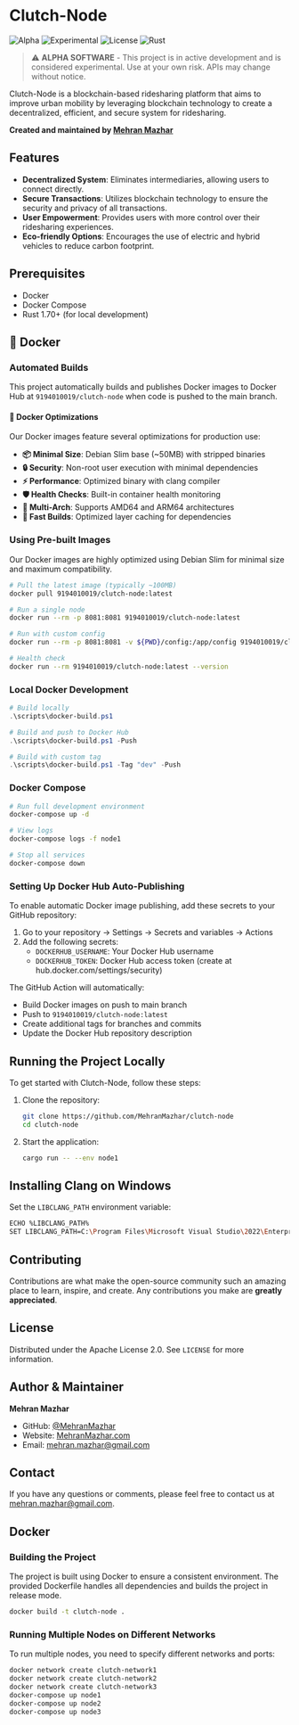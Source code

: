 # Clutch-Node

![Alpha](https://img.shields.io/badge/status-alpha-orange.svg)
![Experimental](https://img.shields.io/badge/stage-experimental-red.svg)
![License](https://img.shields.io/badge/license-Apache%202.0-blue.svg)
![Rust](https://img.shields.io/badge/rust-1.70+-orange.svg)

> ⚠️ **ALPHA SOFTWARE** - This project is in active development and is considered experimental. Use at your own risk. APIs may change without notice.

Clutch-Node is a blockchain-based ridesharing platform that aims to improve urban mobility by leveraging blockchain technology to create a decentralized, efficient, and secure system for ridesharing.

**Created and maintained by [Mehran Mazhar](https://github.com/MehranMazhar)**

## Features
- **Decentralized System**: Eliminates intermediaries, allowing users to connect directly.
- **Secure Transactions**: Utilizes blockchain technology to ensure the security and privacy of all transactions.
- **User Empowerment**: Provides users with more control over their ridesharing experiences.
- **Eco-friendly Options**: Encourages the use of electric and hybrid vehicles to reduce carbon footprint.

## Prerequisites
- Docker
- Docker Compose
- Rust 1.70+ (for local development)

## 🐳 Docker

### Automated Builds
This project automatically builds and publishes Docker images to Docker Hub at `9194010019/clutch-node` when code is pushed to the main branch.

#### 🚀 **Docker Optimizations**
Our Docker images feature several optimizations for production use:

- **📦 Minimal Size**: Debian Slim base (~50MB) with stripped binaries
- **🔒 Security**: Non-root user execution with minimal dependencies
- **⚡ Performance**: Optimized binary with clang compiler
- **🛡️ Health Checks**: Built-in container health monitoring
- **📱 Multi-Arch**: Supports AMD64 and ARM64 architectures
- **💨 Fast Builds**: Optimized layer caching for dependencies

### Using Pre-built Images
Our Docker images are highly optimized using Debian Slim for minimal size and maximum compatibility.

```bash
# Pull the latest image (typically ~100MB)
docker pull 9194010019/clutch-node:latest

# Run a single node
docker run --rm -p 8081:8081 9194010019/clutch-node:latest

# Run with custom config
docker run --rm -p 8081:8081 -v ${PWD}/config:/app/config 9194010019/clutch-node:latest --env node1

# Health check
docker run --rm 9194010019/clutch-node:latest --version
```

### Local Docker Development
```powershell
# Build locally
.\scripts\docker-build.ps1

# Build and push to Docker Hub
.\scripts\docker-build.ps1 -Push

# Build with custom tag
.\scripts\docker-build.ps1 -Tag "dev" -Push
```

### Docker Compose
```bash
# Run full development environment
docker-compose up -d

# View logs
docker-compose logs -f node1

# Stop all services
docker-compose down
```

### Setting Up Docker Hub Auto-Publishing

To enable automatic Docker image publishing, add these secrets to your GitHub repository:

1. Go to your repository → Settings → Secrets and variables → Actions
2. Add the following secrets:
   - `DOCKERHUB_USERNAME`: Your Docker Hub username
   - `DOCKERHUB_TOKEN`: Docker Hub access token (create at hub.docker.com/settings/security)

The GitHub Action will automatically:
- Build Docker images on push to main branch
- Push to `9194010019/clutch-node:latest`
- Create additional tags for branches and commits
- Update the Docker Hub repository description

## Running the Project Locally

To get started with Clutch-Node, follow these steps:

1. Clone the repository:
    ```bash
    git clone https://github.com/MehranMazhar/clutch-node
    cd clutch-node
    ```

2. Start the application:
    ```bash
    cargo run -- --env node1
    ```

## Installing Clang on Windows
Set the `LIBCLANG_PATH` environment variable:
```bash
ECHO %LIBCLANG_PATH%
SET LIBCLANG_PATH=C:\Program Files\Microsoft Visual Studio\2022\Enterprise\VC\Tools\Llvm\x64\bin
```

## Contributing
Contributions are what make the open-source community such an amazing place to learn, inspire, and create. Any contributions you make are **greatly appreciated**.

## License
Distributed under the Apache License 2.0. See `LICENSE` for more information.

## Author & Maintainer

**Mehran Mazhar**
- GitHub: [@MehranMazhar](https://github.com/MehranMazhar)
- Website: [MehranMazhar.com](https://MehranMazhar.com)
- Email: mehran.mazhar@gmail.com

## Contact
If you have any questions or comments, please feel free to contact us at mehran.mazhar@gmail.com.

## Docker

### Building the Project
The project is built using Docker to ensure a consistent environment. The provided Dockerfile handles all dependencies and builds the project in release mode.

```bash
docker build -t clutch-node .
```

### Running Multiple Nodes on Different Networks
To run multiple nodes, you need to specify different networks and ports:

```bash
docker network create clutch-network1
docker network create clutch-network2
docker network create clutch-network3
docker-compose up node1
docker-compose up node2
docker-compose up node3
```